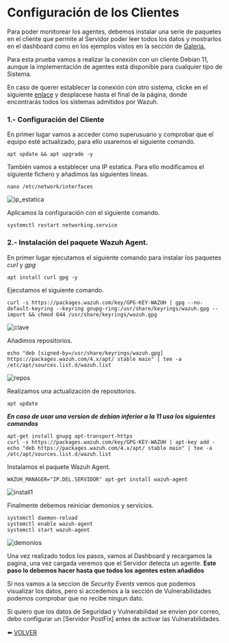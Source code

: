 # Configuración de los Clientes

Para poder monitorear los agentes, debemos instalar una serie de paquetes en el cliente que permite al Servidor poder leer todos los datos y mostrarlos en el dashboard como en los ejemplos vistos en la sección de [Galeria.](https://github.com/kikeloppez/Wazuh-Monitoring/blob/main/contenido/galeria.md)

Para esta prueba vamos a realizar la conexión con un cliente Debian 11, aunque la implementación de agentes está disponible para cualquier tipo de Sistema.

En caso de querer establecer la conexión con otro sistema, clicke en el siguiente [enlace](https://wazuh.com/install/) y desplacese hasta el final de la página, donde encontrarás todos los sistemas admitidos por Wazuh.

### 1.- Configuración del Cliente


En primer lugar vamos a acceder como superusuario y comprobar que el equipo esté actualizado, para ello usaremos el siguiente comando.
```
apt update && apt upgrade -y
```

También vamos a establecer una IP estatica. Para ello modificamos el siguiente fichero y añadimos las siguientes lineas.
```
nano /etc/network/interfaces
```
![ip_estatica]()

Aplicamos la configuración con el siguiente comando.
```
systemctl restart networking.service
```

### 2.- Instalación del paquete Wazuh Agent.

En primer lugar ejecutamos el siguiente comando para instalar los paquetes *curl* y *gpg*
```
apt install curl gpg -y
```
Ejecutamos el siguiente comando.
```
curl -s https://packages.wazuh.com/key/GPG-KEY-WAZUH | gpg --no-default-keyring --keyring gnupg-ring:/usr/share/keyrings/wazuh.gpg --import && chmod 644 /usr/share/keyrings/wazuh.gpg
```
![clave]()

Añadimos repositorios.
```
echo "deb [signed-by=/usr/share/keyrings/wazuh.gpg] https://packages.wazuh.com/4.x/apt/ stable main" | tee -a /etc/apt/sources.list.d/wazuh.list
```
![repos]()

Realizamos una actualización de repositorios.
```
apt update
````

***En caso de usar una version de debian inferior a la 11 usa los siguientes comandos***
```
apt-get install gnupg apt-transport-https
curl -s https://packages.wazuh.com/key/GPG-KEY-WAZUH | apt-key add -
echo "deb https://packages.wazuh.com/4.x/apt/ stable main" | tee -a /etc/apt/sources.list.d/wazuh.list
```

Instalamos el paquete Wazuh Agent.
```
WAZUH_MANAGER="IP.DEL.SERVIDOR" apt-get install wazuh-agent
```
![install1]()

Finalmente debemos reiniciar demonios y servicios.
```
systemctl daemon-reload
systemctl enable wazuh-agent
systemctl start wazuh-agent
```
![demonios]()

Una vez realizado todos los pasos, vamos al Dashboard y recargamos la pagina, una vez cargada veremos que el Servidor detecta un agente. **Este paso lo debemos hacer hasta que todos los agentes esten añadidos**

Si nos vamos a la seccion de *Security Events* vemos que podemos visualizar los datos, pero si accedemos a la sección de Vulnerabilidades podemos comprobar que no recibe ningun dato.

Si quiero que los datos de Seguridad y Vulnerabilidad se envien por correo, debo configurar un [Servidor PostFix] antes de activar las Vulnerabilidades.

:arrow_left: [VOLVER](https://github.com/kikeloppez/Wazuh-Monitoring)
